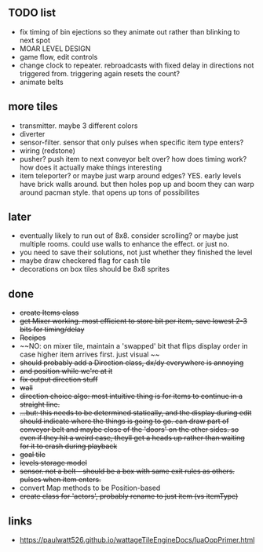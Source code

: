 
## TODO list
- fix timing of bin ejections so they animate out rather than blinking to next spot
- MOAR LEVEL DESIGN
- game flow, edit controls
- change clock to repeater.  rebroadcasts with fixed delay in directions not triggered from.  triggering again resets the count?
- animate belts

## more tiles
- transmitter.  maybe 3 different colors
- diverter
- sensor-filter.  sensor that only pulses when specific item type enters?
- wiring (redstone)
- pusher?  push item to next conveyor belt over?  how does timing work?  how does it actually make things interesting
- item teleporter?  or maybe just warp around edges?  YES.  early levels have brick walls around.  but then holes pop up and boom they can warp around pacman style.  that opens up tons of possibilites

## later
- eventually likely to run out of 8x8.  consider scrolling?  or maybe just multiple rooms.  could use walls to enhance the effect.  or just no.
- you need to save their solutions, not just whether they finished the level
- maybe draw checkered flag for cash tile
- decorations on box tiles should be 8x8 sprites

## done
- ~~create Items class~~
- ~~get Mixer working.  most efficient to store bit per item, save lowest 2-3 bits for timing/delay~~
- ~~Recipes~~
- ~~NO: on mixer tile, maintain a 'swapped' bit that flips display order in case higher item arrives first.  just visual ~~
- ~~should probably add a Direction class, dx/dy everywhere is annoying~~
- ~~and position while we're at it~~
- ~~fix output direction stuff~~
- ~~wall~~
- ~~direction choice algo: most intuitive thing is for items to continue in a straight line.~~
- ~~...but: this needs to be determined statically, and the display during edit should indicate where the things is going to go.  can draw part of conveyor belt and maybe close of the 'doors' on the other sides.  so even if they hit a weird case, theyll get a heads up rather than waiting for it to crash during playback~~
- ~~goal tile~~
- ~~levels storage model~~
- ~~sensor.  not a belt - should be a box with same exit rules as others.  pulses when item enters.~~
- convert Map methods to be Position-based
- ~~create class for 'actors', probably rename to just item (vs itemType)~~


## links
- https://paulwatt526.github.io/wattageTileEngineDocs/luaOopPrimer.html
